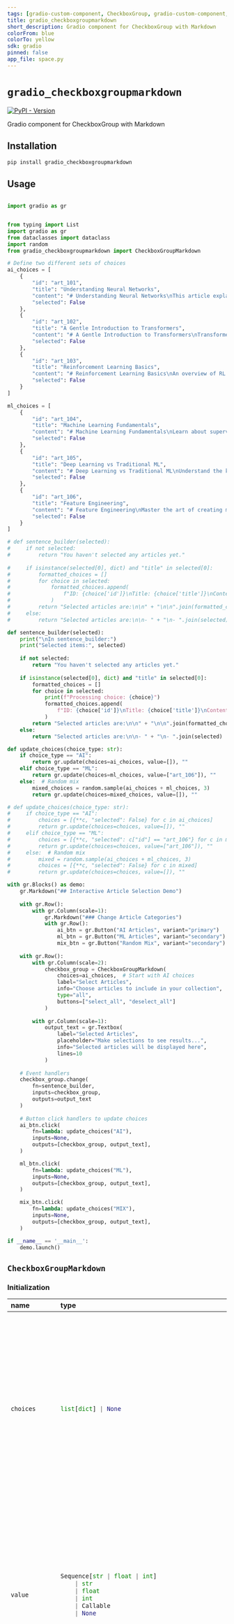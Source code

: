 ```yaml
---
tags: [gradio-custom-component, CheckboxGroup, gradio-custom-component, gradio-checkbox-group-markdown]
title: gradio_checkboxgroupmarkdown
short_description: Gradio component for CheckboxGroup with Markdown
colorFrom: blue
colorTo: yellow
sdk: gradio
pinned: false
app_file: space.py
---
```


# `gradio_checkboxgroupmarkdown`
<a href="https://pypi.org/project/gradio_checkboxgroupmarkdown/" target="_blank"><img alt="PyPI - Version" src="https://img.shields.io/pypi/v/gradio_checkboxgroupmarkdown"></a>  

Gradio component for CheckboxGroup with Markdown

## Installation

```bash
pip install gradio_checkboxgroupmarkdown
```

## Usage

```python

import gradio as gr


from typing import List
import gradio as gr
from dataclasses import dataclass
import random
from gradio_checkboxgroupmarkdown import CheckboxGroupMarkdown

# Define two different sets of choices
ai_choices = [
    {
        "id": "art_101",
        "title": "Understanding Neural Networks",
        "content": "# Understanding Neural Networks\nThis article explains the basics of neural networks, their architecture, and how they learn from data.",
        "selected": False
    },
    {
        "id": "art_102", 
        "title": "A Gentle Introduction to Transformers",
        "content": "# A Gentle Introduction to Transformers\nTransformers have revolutionized NLP. Learn about attention mechanisms, encoder-decoder architecture, and more.",
        "selected": False
    },
    {
        "id": "art_103",
        "title": "Reinforcement Learning Basics",
        "content": "# Reinforcement Learning Basics\nAn overview of RL concepts like agents, environments, rewards, and policies.",
        "selected": False
    }
]

ml_choices = [
    {
        "id": "art_104",
        "title": "Machine Learning Fundamentals",
        "content": "# Machine Learning Fundamentals\nLearn about supervised, unsupervised, and reinforcement learning approaches.",
        "selected": False
    },
    {
        "id": "art_105",
        "title": "Deep Learning vs Traditional ML",
        "content": "# Deep Learning vs Traditional ML\nUnderstand the key differences between deep learning and traditional machine learning.",
        "selected": False
    },
    {
        "id": "art_106",
        "title": "Feature Engineering",
        "content": "# Feature Engineering\nMaster the art of creating meaningful features from raw data.",
        "selected": False
    }
]

# def sentence_builder(selected):
#     if not selected:
#         return "You haven't selected any articles yet."
    
#     if isinstance(selected[0], dict) and "title" in selected[0]:
#         formatted_choices = []
#         for choice in selected:
#             formatted_choices.append(
#                 f"ID: {choice['id']}\nTitle: {choice['title']}\nContent: {choice['content']}"
#             )
#         return "Selected articles are:\n\n" + "\n\n".join(formatted_choices)
#     else:
#         return "Selected articles are:\n\n- " + "\n- ".join(selected)

def sentence_builder(selected):
    print("\nIn sentence_builder:")
    print("Selected items:", selected)
    
    if not selected:
        return "You haven't selected any articles yet."
    
    if isinstance(selected[0], dict) and "title" in selected[0]:
        formatted_choices = []
        for choice in selected:
            print(f"Processing choice: {choice}")
            formatted_choices.append(
                f"ID: {choice['id']}\nTitle: {choice['title']}\nContent: {choice['content']}"
            )
        return "Selected articles are:\n\n" + "\n\n".join(formatted_choices)
    else:
        return "Selected articles are:\n\n- " + "\n- ".join(selected)

def update_choices(choice_type: str):
    if choice_type == "AI":
        return gr.update(choices=ai_choices, value=[]), ""
    elif choice_type == "ML":
        return gr.update(choices=ml_choices, value=["art_106"]), ""
    else:  # Random mix
        mixed_choices = random.sample(ai_choices + ml_choices, 3)
        return gr.update(choices=mixed_choices, value=[]), ""

# def update_choices(choice_type: str):
#     if choice_type == "AI":
#         choices = [{**c, "selected": False} for c in ai_choices]
#         return gr.update(choices=choices, value=[]), ""
#     elif choice_type == "ML":
#         choices = [{**c, "selected": c["id"] == "art_106"} for c in ml_choices]
#         return gr.update(choices=choices, value=["art_106"]), ""
#     else:  # Random mix
#         mixed = random.sample(ai_choices + ml_choices, 3)
#         choices = [{**c, "selected": False} for c in mixed]
#         return gr.update(choices=choices, value=[]), ""

with gr.Blocks() as demo:
    gr.Markdown("## Interactive Article Selection Demo")
    
    with gr.Row():
        with gr.Column(scale=1):
            gr.Markdown("### Change Article Categories")
            with gr.Row():
                ai_btn = gr.Button("AI Articles", variant="primary")
                ml_btn = gr.Button("ML Articles", variant="secondary")
                mix_btn = gr.Button("Random Mix", variant="secondary")
    
    with gr.Row():
        with gr.Column(scale=2):
            checkbox_group = CheckboxGroupMarkdown(
                choices=ai_choices,  # Start with AI choices
                label="Select Articles",
                info="Choose articles to include in your collection",
                type="all",
                buttons=["select_all", "deselect_all"]
            )
        
        with gr.Column(scale=1):
            output_text = gr.Textbox(
                label="Selected Articles",
                placeholder="Make selections to see results...",
                info="Selected articles will be displayed here",
                lines=10
            )
    
    # Event handlers
    checkbox_group.change(
        fn=sentence_builder,
        inputs=checkbox_group,
        outputs=output_text
    )
    
    # Button click handlers to update choices
    ai_btn.click(
        fn=lambda: update_choices("AI"),
        inputs=None,
        outputs=[checkbox_group, output_text],
    )

    ml_btn.click(
        fn=lambda: update_choices("ML"),
        inputs=None, 
        outputs=[checkbox_group, output_text],
    )

    mix_btn.click(
        fn=lambda: update_choices("MIX"),
        inputs=None,
        outputs=[checkbox_group, output_text],
    )

if __name__ == '__main__':
    demo.launch()
```

## `CheckboxGroupMarkdown`

### Initialization

<table>
<thead>
<tr>
<th align="left">name</th>
<th align="left" style="width: 25%;">type</th>
<th align="left">default</th>
<th align="left">description</th>
</tr>
</thead>
<tbody>
<tr>
<td align="left"><code>choices</code></td>
<td align="left" style="width: 25%;">

```python
list[dict] | None
```

</td>
<td align="left"><code>None</code></td>
<td align="left">A list of string or numeric options to select from. An option can also be a tuple of the form (name, value), where name is the displayed name of the checkbox button and value is the value to be passed to the function, or returned by the function.</td>
</tr>

<tr>
<td align="left"><code>value</code></td>
<td align="left" style="width: 25%;">

```python
Sequence[str | float | int]
    | str
    | float
    | int
    | Callable
    | None
```

</td>
<td align="left"><code>None</code></td>
<td align="left">Default selected list of options. If a single choice is selected, it can be passed in as a string or numeric type. If callable, the function will be called whenever the app loads to set the initial value of the component.</td>
</tr>

<tr>
<td align="left"><code>type</code></td>
<td align="left" style="width: 25%;">

```python
ChoiceType
```

</td>
<td align="left"><code>"value"</code></td>
<td align="left">Type of value to be returned by component. "value" returns the list of strings of the choices selected, "index" returns the list of indices of the choices selected.</td>
</tr>

<tr>
<td align="left"><code>buttons</code></td>
<td align="left" style="width: 25%;">

```python
Optional[List[str]]
```

</td>
<td align="left"><code>None</code></td>
<td align="left">None</td>
</tr>

<tr>
<td align="left"><code>label</code></td>
<td align="left" style="width: 25%;">

```python
str | None
```

</td>
<td align="left"><code>None</code></td>
<td align="left">the label for this component, displayed above the component if `show_label` is `True` and is also used as the header if there are a table of examples for this component. If None and used in a `gr.Interface`, the label will be the name of the parameter this component corresponds to.</td>
</tr>

<tr>
<td align="left"><code>info</code></td>
<td align="left" style="width: 25%;">

```python
str | None
```

</td>
<td align="left"><code>None</code></td>
<td align="left">additional component description, appears below the label in smaller font. Supports markdown / HTML syntax.</td>
</tr>

<tr>
<td align="left"><code>every</code></td>
<td align="left" style="width: 25%;">

```python
Timer | float | None
```

</td>
<td align="left"><code>None</code></td>
<td align="left">Continously calls `value` to recalculate it if `value` is a function (has no effect otherwise). Can provide a Timer whose tick resets `value`, or a float that provides the regular interval for the reset Timer.</td>
</tr>

<tr>
<td align="left"><code>inputs</code></td>
<td align="left" style="width: 25%;">

```python
Component | Sequence[Component] | set[Component] | None
```

</td>
<td align="left"><code>None</code></td>
<td align="left">Components that are used as inputs to calculate `value` if `value` is a function (has no effect otherwise). `value` is recalculated any time the inputs change.</td>
</tr>

<tr>
<td align="left"><code>show_label</code></td>
<td align="left" style="width: 25%;">

```python
bool | None
```

</td>
<td align="left"><code>None</code></td>
<td align="left">If True, will display label.</td>
</tr>

<tr>
<td align="left"><code>container</code></td>
<td align="left" style="width: 25%;">

```python
bool
```

</td>
<td align="left"><code>True</code></td>
<td align="left">If True, will place the component in a container - providing some extra padding around the border.</td>
</tr>

<tr>
<td align="left"><code>scale</code></td>
<td align="left" style="width: 25%;">

```python
int | None
```

</td>
<td align="left"><code>None</code></td>
<td align="left">Relative width compared to adjacent Components in a Row. For example, if Component A has scale=2, and Component B has scale=1, A will be twice as wide as B. Should be an integer.</td>
</tr>

<tr>
<td align="left"><code>min_width</code></td>
<td align="left" style="width: 25%;">

```python
int
```

</td>
<td align="left"><code>160</code></td>
<td align="left">Minimum pixel width, will wrap if not sufficient screen space to satisfy this value. If a certain scale value results in this Component being narrower than min_width, the min_width parameter will be respected first.</td>
</tr>

<tr>
<td align="left"><code>interactive</code></td>
<td align="left" style="width: 25%;">

```python
bool | None
```

</td>
<td align="left"><code>None</code></td>
<td align="left">If True, choices in this checkbox group will be checkable; if False, checking will be disabled. If not provided, this is inferred based on whether the component is used as an input or output.</td>
</tr>

<tr>
<td align="left"><code>visible</code></td>
<td align="left" style="width: 25%;">

```python
bool
```

</td>
<td align="left"><code>True</code></td>
<td align="left">If False, component will be hidden.</td>
</tr>

<tr>
<td align="left"><code>elem_id</code></td>
<td align="left" style="width: 25%;">

```python
str | None
```

</td>
<td align="left"><code>None</code></td>
<td align="left">An optional string that is assigned as the id of this component in the HTML DOM. Can be used for targeting CSS styles.</td>
</tr>

<tr>
<td align="left"><code>elem_classes</code></td>
<td align="left" style="width: 25%;">

```python
list[str] | str | None
```

</td>
<td align="left"><code>None</code></td>
<td align="left">An optional list of strings that are assigned as the classes of this component in the HTML DOM. Can be used for targeting CSS styles.</td>
</tr>

<tr>
<td align="left"><code>render</code></td>
<td align="left" style="width: 25%;">

```python
bool
```

</td>
<td align="left"><code>True</code></td>
<td align="left">If False, component will not render be rendered in the Blocks context. Should be used if the intention is to assign event listeners now but render the component later.</td>
</tr>

<tr>
<td align="left"><code>key</code></td>
<td align="left" style="width: 25%;">

```python
int | str | None
```

</td>
<td align="left"><code>None</code></td>
<td align="left">if assigned, will be used to assume identity across a re-render. Components that have the same key across a re-render will have their value preserved.</td>
</tr>
</tbody></table>


### Events

| name | description |
|:-----|:------------|
| `change` | Triggered when the value of the CheckboxGroupMarkdown changes either because of user input (e.g. a user types in a textbox) OR because of a function update (e.g. an image receives a value from the output of an event trigger). See `.input()` for a listener that is only triggered by user input. |
| `input` | This listener is triggered when the user changes the value of the CheckboxGroupMarkdown. |
| `select` | Event listener for when the user selects or deselects the CheckboxGroupMarkdown. Uses event data gradio.SelectData to carry `value` referring to the label of the CheckboxGroupMarkdown, and `selected` to refer to state of the CheckboxGroupMarkdown. See EventData documentation on how to use this event data |



### User function

The impact on the users predict function varies depending on whether the component is used as an input or output for an event (or both).

- When used as an Input, the component only impacts the input signature of the user function.
- When used as an output, the component only impacts the return signature of the user function.

The code snippet below is accurate in cases where the component is used as both an input and an output.

- **As output:** Is passed, passes the list of checked checkboxes as a `list[str | int | float]` or their indices as a `list[int]` into the function, depending on `type`.
- **As input:** Should return, expects a `list[str | int | float]` of values or a single `str | int | float` value, the checkboxes with these values are checked.

 ```python
 def predict(
     value: typing.Union[list[str], list[int], list[dict]][
    list[str], list[int], list[dict]
]
 ) -> list[str | int | float] | str | int | float | None:
     return value
 ```
 
